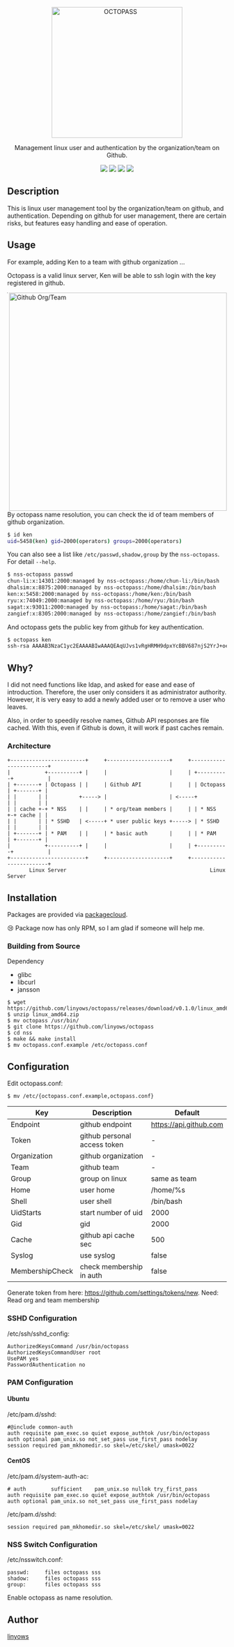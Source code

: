<p align="center">
  <img alt="OCTOPASS" src="https://github.com/linyows/octopass/blob/master/misc/octopass.png?raw=true" width="300">
</p>

<p align="center">
  Management linux user and authentication by the organization/team on Github.
</p>

<p align="center">
  <a href="https://travis-ci.org/linyows/octopass" title="travis"><img src="https://img.shields.io/travis/linyows/octopass.svg?style=flat-square"></a>
  <a href="https://github.com/linyows/octopass/releases" title="GitHub release"><img src="http://img.shields.io/github/release/linyows/octopass.svg?style=flat-square"></a>
  <a href="https://github.com/linyows/octopass/blob/master/LICENSE" title="MIT License"><img src="http://img.shields.io/badge/license-MIT-blue.svg?style=flat-square"></a>
  <a href="http://godoc.org/github.com/linyows/octopass" title="Go Documentation"><img src="http://img.shields.io/badge/go-documentation-blue.svg?style=flat-square"></a>
</p>

Description
-----------

This is linux user management tool by the organization/team on github, and authentication.
Depending on github for user management, there are certain risks,
but features easy handling and ease of operation.

Usage
-----

For example, adding Ken to a team with github organization ...

Octopass is a valid linux server, Ken will be able to ssh login with the key registered in github.

<img alt="Github Org/Team" src="https://github.com/linyows/octopass/blob/master/misc/github-org-team.png?raw=true" width="500" align="right">

- - -

By octopass name resolution, you can check the id of team members of github organization.

```sh
$ id ken
uid=5458(ken) gid=2000(operators) groups=2000(operators)
```
You can also see a list like `/etc/passwd,shadow,group` by the `nss-octopass`.
For detail `--help`.

```sh
$ nss-octopass passwd
chun-li:x:14301:2000:managed by nss-octopass:/home/chun-li:/bin/bash
dhalsim:x:8875:2000:managed by nss-octopass:/home/dhalsim:/bin/bash
ken:x:5458:2000:managed by nss-octopass:/home/ken:/bin/bash
ryu:x:74049:2000:managed by nss-octopass:/home/ryu:/bin/bash
sagat:x:93011:2000:managed by nss-octopass:/home/sagat:/bin/bash
zangief:x:8305:2000:managed by nss-octopass:/home/zangief:/bin/bash
```

And octopass gets the public key from github for key authentication.

```sh
$ octopass ken
ssh-rsa AAAAB3NzaC1yc2EAAAABIwAAAQEAqUJvs1vRgHRMH9dpxYcBBV687njS2YrJ+oeIKvbAbg6yL4QsJMeElcPOlmfWEYsp8vbRLXQCTvv14XJfKmgp8V9es5P/l8r5Came3X1S/muqRMONUTdygCpfyo+BJGIMVKtH8fSsBCWfJJ1EYEesyzxqc2u44yIiczM2b461tRwW+7cHNrQ6bKEY9sRMV0p/zkOdPwle30qQml+AlS1SvbrMiiJLEW75dSSENr5M+P4ciJHYXhsrgLE95+ThFPqbznZYWixxATWEYMLiK6OrSy5aYss4o9mvEBJozyrVdKyKz11zSK2D4Z/JTh8eP+NxAw5otqBmfNx+HhKRH3MhJQ==
```

Why?
----

I did not need functions like ldap, and asked for ease and ease of introduction.
Therefore, the user only considers it as administrator authority.
However, it is very easy to add a newly added user or to remove a user who leaves.

Also, in order to speedily resolve names, Github API responses are file cached.
With this, even if Github is down, it will work if past caches remain.

### Architecture

```
+------------------------+     +--------------------+     +------------------------+
|           +----------+ |     |                    |     | +----------+           |
| +-------+ | Octopass | |     | Github API         |     | | Octopass | +-------+ |
| |       | |          +-----> |                    | <-----+          | |       | |
| | cache +-+ * NSS    | |     | * org/team members |     | | * NSS    +-+ cache | |
| |       | | * SSHD   | <-----+ * user public keys +-----> | * SSHD   | |       | |
| +-------+ | * PAM    | |     | * basic auth       |     | | * PAM    | +-------+ |
|           +----------+ |     |                    |     | +----------+           |
+------------------------+     +--------------------+     +------------------------+
       Linux Server                                              Linux Server
```


Installation
------------

Packages are provided via [packagecloud](https://packagecloud.io/linyows/octopass).

:cry: Package now has only RPM, so I am glad if someone will help me.

### Building from Source

Dependency

- glibc
- libcurl
- jansson

```
$ wget https://github.com/linyows/octopass/releases/download/v0.1.0/linux_amd64.zip
$ unzip linux_amd64.zip
$ mv octopass /usr/bin/
$ git clone https://github.com/linyows/octopass
$ cd nss
$ make && make install
$ mv octopass.conf.example /etc/octopass.conf
```

Configuration
-------------

Edit octopass.conf:

```
$ mv /etc/{octopass.conf.example,octopass.conf}
```

Key             | Description                  | Default
---             | ---                          | ---
Endpoint        | github endpoint              | https://api.github.com
Token           | github personal access token | -
Organization    | github organization          | -
Team            | github team                  | -
Group           | group on linux               | same as team
Home            | user home                    | /home/%s
Shell           | user shell                   | /bin/bash
UidStarts       | start number of uid          | 2000
Gid             | gid                          | 2000
Cache           | github api cache sec         | 500
Syslog          | use syslog                   | false
MembershipCheck | check membership in auth     | false

Generate token from here: https://github.com/settings/tokens/new.
Need: Read org and team membership

### SSHD Configuration

/etc/ssh/sshd_config:

```
AuthorizedKeysCommand /usr/bin/octopass
AuthorizedKeysCommandUser root
UsePAM yes
PasswordAuthentication no
```

### PAM Configuration

#### Ubuntu

/etc/pam.d/sshd:

```
#@include common-auth
auth requisite pam_exec.so quiet expose_authtok /usr/bin/octopass
auth optional pam_unix.so not_set_pass use_first_pass nodelay
session required pam_mkhomedir.so skel=/etc/skel/ umask=0022
```

#### CentOS

/etc/pam.d/system-auth-ac:

```
# auth        sufficient    pam_unix.so nullok try_first_pass
auth requisite pam_exec.so quiet expose_authtok /usr/bin/octopass
auth optional pam_unix.so not_set_pass use_first_pass nodelay
```

/etc/pam.d/sshd:

```
session required pam_mkhomedir.so skel=/etc/skel/ umask=0022
```

### NSS Switch Configuration

/etc/nsswitch.conf:

```
passwd:     files octopass sss
shadow:     files octopass sss
group:      files octopass sss
```

Enable octopass as name resolution.

Author
------

[linyows](https://github.com/linyows)
